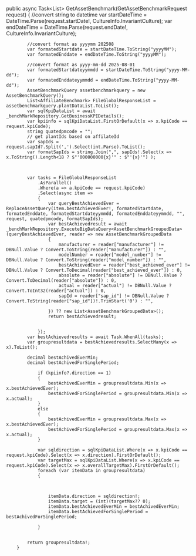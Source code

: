 public async Task<List<AssetBenchmarkGroupedData>> GetAssetBenchmark(GetAssetBenchmarkRequest request)
        {
            //convert string to datetime
            var startDateTime = DateTime.Parse(request.startDate!, CultureInfo.InvariantCulture);
            var endDateTime = DateTime.Parse(request.endDate!, CultureInfo.InvariantCulture);

            //convert format as yyyymm 202508
            var formatedStartdate = startDateTime.ToString("yyyyMM");
            var formatedEnddate = endDateTime.ToString("yyyyMM");

            //convert format as yyyy-mm-dd 2025-08-01
            var formatedStartdateyymmdd = startDateTime.ToString("yyyy-MM-dd");
            var formatedEnddateyymmdd = endDateTime.ToString("yyyy-MM-dd");
            AssetBenchmarkQuery assetbenchmarkquery = new AssetBenchmarkQuery();
            List<AffiliateBenchmark> FileGlobalResponseList = assetbenchmarkquery.plantDataList.ToList();
            var sqlKpiDataList = await _benchMarkRepository.GetBusinessKPIDetails();
            var kpiinfo = sqlKpiDataList.FirstOrDefault(x => x.kpiCode == request.kpiCode);
            string quatedpmcode = "";
            // get plantIds based on affilateId
            var sapIds = request.sapId?.Split(',').Select(int.Parse).ToList();
            var formatSapIds = string.Join(",", sapIds!.Select(x => x.ToString().Length<18 ? $"'000000000{x}'" : $"'{x}'") );

           

            var tasks = FileGlobalResponseList
                .AsParallel()
                .Where(a => a.kpiCode == request.kpiCode)
                .Select(async item =>
                {
                    var queryBestAchievedEver = ReplaceAssetQuery(item.bestAchievedEver!, formatedStartdate, formatedEnddate, formatedStartdateyymmdd, formatedEnddateyymmdd, "", request, quatedpmcode, formatSapIds);
                    var bestAchievedresult = await _benchMarkRepository.ExecuteBigDataQuery<AssetBenchmarkGroupedData>(queryBestAchievedEver, reader => new AssetBenchmarkGroupedData
                    {
                        manufacturer = reader["manufacturer"] != DBNull.Value ? Convert.ToString(reader["manufacturer"]) : "",
                        modelNumber = reader["model_number"] != DBNull.Value ? Convert.ToString(reader["model_number"]) : "",
                        bestAchievedEver = reader["best_achieved_ever"] != DBNull.Value ? Convert.ToDecimal(reader["best_achieved_ever"]) : 0,
                        absolute = reader["absolute"] != DBNull.Value ? Convert.ToDecimal(reader["absolute"]) : 0,
                        actual = reader["actual"] != DBNull.Value ? Convert.ToInt32(reader["actual"]) : 0,
                        sapId = reader["sap_id"] != DBNull.Value ? Convert.ToString(reader["sap_id"])!.TrimStart('0') : "",

                    }) ?? new List<AssetBenchmarkGroupedData>();
                    return bestAchievedresult;


                });
            var bestAchievedresults = await Task.WhenAll(tasks);
            var groupresultdata = bestAchievedresults.SelectMany(x => x).ToList();

            decimal bestAchivedEverMin;
            decimal bestAchivedForSinglePeriod;

                if (kpiinfo?.direction == 1)
                {
                    bestAchivedEverMin = groupresultdata.Min(x => x.bestAchievedEver);
                    bestAchivedForSinglePeriod = groupresultdata.Min(x => x.actual);
                }
                else
                {
                    bestAchivedEverMin = groupresultdata.Max(x => x.bestAchievedEver);
                    bestAchivedForSinglePeriod = groupresultdata.Max(x => x.actual);
                }

                var sqldirection = sqlKpiDataList.Where(x => x.kpiCode == request.kpiCode).Select(x => x.direction).FirstOrDefault();
                var targetMax = sqlKpiDataList.Where(x => x.kpiCode == request.kpiCode).Select(x => x.overallTargetMax).FirstOrDefault();
                foreach (var itemData in groupresultdata)
                {

                  
                   
                    itemData.direction = sqldirection!;
                    itemData.target = (int)(targetMax?? 0);
                    itemData.bestAchievedEverMin = bestAchivedEverMin;
                    itemData.bestAchievedForSinglePeriod = bestAchivedForSinglePeriod;

                }

            
            return groupresultdata!;
        }
